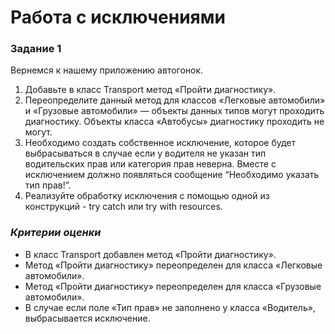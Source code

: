 ﻿#                               Работа с исключениями

### Задание 1

Вернемся к нашему приложению автогонок.

1. Добавьте в класс Transport метод «Пройти диагностику».
2. Переопределите данный метод для классов «Легковые автомобили» и «Грузовые автомобили» — объекты данных типов могут проходить диагностику. Объекты класса «Автобусы» диагностику проходить не могут.
3. Необходимо создать собственное исключение, которое будет выбрасываться в случае если у водителя не указан тип водительских прав или категория прав неверна. Вместе с исключением должно появляться сообщение “Необходимо указать тип прав!”.
4. Реализуйте обработку исключения с помощью одной из конструкций - try catch или try with resources.

### *Критерии оценки*

- В класс Transport добавлен метод «Пройти диагностику».
- Метод «Пройти диагностику» переопределен для класса «Легковые автомобили».
- Метод «Пройти диагностику» переопределен для класса «Грузовые автомобили».
- В случае если поле «Тип прав» не заполнено у класса «Водитель», выбрасывается исключение.
